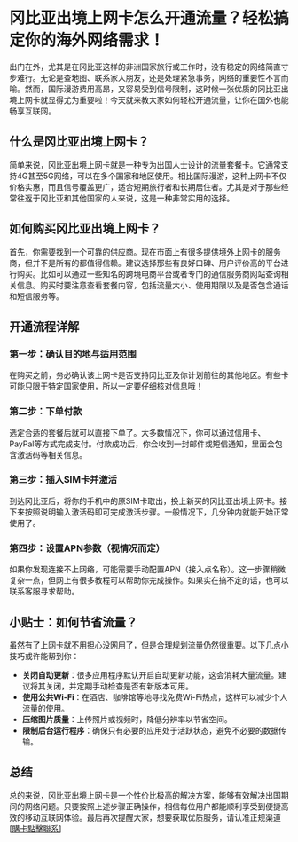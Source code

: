 # 冈比亚出境上网卡怎么开通流量？轻松搞定你的海外网络需求！

出门在外，尤其是在冈比亚这样的非洲国家旅行或工作时，没有稳定的网络简直寸步难行。无论是查地图、联系家人朋友，还是处理紧急事务，网络的重要性不言而喻。然而，国际漫游费用高昂，又容易受到信号限制，这时候一张优质的冈比亚出境上网卡就显得尤为重要啦！今天就来教大家如何轻松开通流量，让你在国外也能畅享互联网。

## 什么是冈比亚出境上网卡？

简单来说，冈比亚出境上网卡就是一种专为出国人士设计的流量套餐卡。它通常支持4G甚至5G网络，可以在多个国家和地区使用。相比国际漫游，这种上网卡不仅价格实惠，而且信号覆盖更广，适合短期旅行者和长期居住者。尤其是对于那些经常往返于冈比亚和其他国家的人来说，这是一种非常实用的选择。

## 如何购买冈比亚出境上网卡？

首先，你需要找到一个可靠的供应商。现在市面上有很多提供境外上网卡的服务商，但并不是所有的都值得信赖。建议选择那些有良好口碑、用户评价高的平台进行购买。比如可以通过一些知名的跨境电商平台或者专门的通信服务商网站查询相关信息。购买时要注意查看套餐内容，包括流量大小、使用期限以及是否包含通话和短信服务等。

## 开通流程详解

### 第一步：确认目的地与适用范围
在购买之前，务必确认该上网卡是否支持冈比亚及你计划前往的其他地区。有些卡可能只限于特定国家使用，所以一定要仔细核对信息哦！

### 第二步：下单付款
选定合适的套餐后就可以直接下单了。大多数情况下，你可以通过信用卡、PayPal等方式完成支付。付款成功后，你会收到一封邮件或短信通知，里面会包含激活码等相关信息。

### 第三步：插入SIM卡并激活
到达冈比亚后，将你的手机中的原SIM卡取出，换上新买的冈比亚出境上网卡。接下来按照说明输入激活码即可完成激活步骤。一般情况下，几分钟内就能开始正常使用了。

### 第四步：设置APN参数（视情况而定）
如果你发现连接不上网络，可能需要手动配置APN（接入点名称）。这一步骤稍微复杂一点，但网上有很多教程可以帮助你完成操作。如果实在搞不定的话，也可以联系客服寻求帮助。

## 小贴士：如何节省流量？

虽然有了上网卡就不用担心没网用了，但是合理规划流量仍然很重要。以下几点小技巧或许能帮到你：

- **关闭自动更新**：很多应用程序默认开启自动更新功能，这会消耗大量流量。建议将其关闭，并定期手动检查是否有新版本可用。
- **使用公共Wi-Fi**：在酒店、咖啡馆等地寻找免费Wi-Fi热点，这样可以减少个人流量的使用。
- **压缩图片质量**：上传照片或视频时，降低分辨率以节省空间。
- **限制后台运行程序**：确保只有必要的应用处于活跃状态，避免不必要的数据传输。

## 总结

总的来说，冈比亚出境上网卡是一个性价比极高的解决方案，能够有效解决出国期间的网络问题。只要按照上述步骤正确操作，相信每位用户都能顺利享受到便捷高效的移动互联网体验。最后再次提醒大家，想要获取优质服务，请认准正规渠道[[購卡點擊聯系](https://t.me/s/esim1088)]